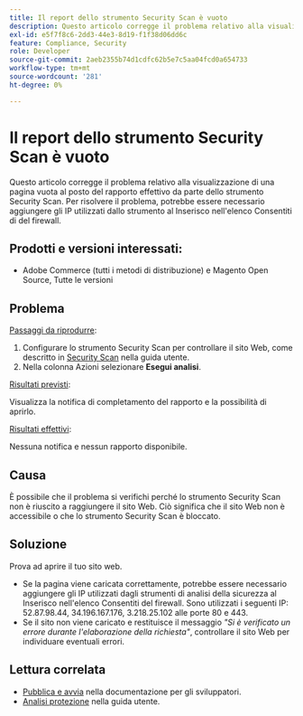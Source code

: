 ```yaml
---
title: Il report dello strumento Security Scan è vuoto
description: Questo articolo corregge il problema relativo alla visualizzazione di una pagina vuota al posto del rapporto effettivo da parte dello strumento Security Scan. Per risolvere il problema, potrebbe essere necessario aggiungere gli IP utilizzati dallo strumento al Inserisco nell'elenco Consentiti di del firewall.
exl-id: e5f7f8c6-2dd3-44e3-8d19-f1f38d06dd6c
feature: Compliance, Security
role: Developer
source-git-commit: 2aeb2355b74d1cdfc62b5e7c5aa04fcd0a654733
workflow-type: tm+mt
source-wordcount: '281'
ht-degree: 0%

---
```


# Il report dello strumento Security Scan è vuoto

Questo articolo corregge il problema relativo alla visualizzazione di una pagina vuota al posto del rapporto effettivo da parte dello strumento Security Scan. Per risolvere il problema, potrebbe essere necessario aggiungere gli IP utilizzati dallo strumento al Inserisco nell&#39;elenco Consentiti di del firewall.

## Prodotti e versioni interessati:

* Adobe Commerce (tutti i metodi di distribuzione) e Magento Open Source, Tutte le versioni

## Problema

<u>Passaggi da riprodurre</u>:

1. Configurare lo strumento Security Scan per controllare il sito Web, come descritto in [Security Scan](https://experienceleague.adobe.com/it/docs/commerce-admin/systems/security/security-scan) nella guida utente.
1. Nella colonna Azioni selezionare **Esegui analisi**.

<u>Risultati previsti</u>:

Visualizza la notifica di completamento del rapporto e la possibilità di aprirlo.

<u>Risultati effettivi</u>:

Nessuna notifica e nessun rapporto disponibile.

## Causa

È possibile che il problema si verifichi perché lo strumento Security Scan non è riuscito a raggiungere il sito Web. Ciò significa che il sito Web non è accessibile o che lo strumento Security Scan è bloccato.

## Soluzione

Prova ad aprire il tuo sito web.

* Se la pagina viene caricata correttamente, potrebbe essere necessario aggiungere gli IP utilizzati dagli strumenti di analisi della sicurezza al Inserisco nell&#39;elenco Consentiti del firewall. Sono utilizzati i seguenti IP: 52.87.98.44, 34.196.167.176, 3.218.25.102 alle porte 80 e 443.
* Se il sito non viene caricato e restituisce il messaggio *&quot;Si è verificato un errore durante l&#39;elaborazione della richiesta&quot;*, controllare il sito Web per individuare eventuali errori.

## Lettura correlata

* [Pubblica e avvia](https://experienceleague.adobe.com/it/docs/commerce-cloud-service/user-guide/launch/overview) nella documentazione per gli sviluppatori.
* [Analisi protezione](https://experienceleague.adobe.com/it/docs/commerce-admin/systems/security/security-scan) nella guida utente.
